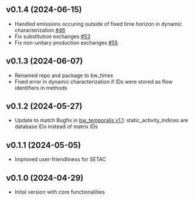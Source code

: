 ## v0.1.4 (2024-06-15)
* Handled emissions occuring outside of fixed time horizon in dynamic characterization [#46](https://github.com/brightway-lca/bw_timex/issues/46)
* Fix substitution exchanges [#53](https://github.com/brightway-lca/bw_timex/issues/53)
* Fix non-unitary production exchanges [#55](https://github.com/brightway-lca/bw_timex/issues/55)

## v0.1.3 (2024-06-07)
* Renamed repo and package to bw_timex
* Fixed error in dynamic characterization if IDs were stored as flow identifiers in methods

## v0.1.2 (2024-05-27)
* Update to match Bugfix in [bw_temporalis v1.1](https://github.com/brightway-lca/bw_temporalis/commit/5ec8c850f325f6b5aa88cd2357bb56401304ddda): static_activity_indices are database IDs instead of matrix IDs

## v0.1.1 (2024-05-05)
* Improved user-friendliness for SETAC

## v0.1.0 (2024-04-29)
* Inital version with core functionalities
